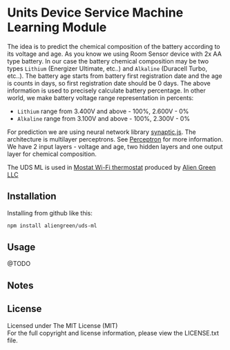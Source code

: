 # Units Device Service Machine Learning Module

The idea is to predict the chemical composition of the battery according to its voltage and age. As you know we using Room Sensor device with 2x AA type battery. In our case the battery chemical composition may be two types `Lithium` (Energizer Ultimate, etc..) and `Alkaline` (Duracell Turbo, etc..). The battery age starts from battery first registration date and the age is counts in days, so first registration date should be 0 days.
The above information is used to precisely calculate battery percentage. In other world, we make battery voltage range representation in percents:

- `Lithium` range from 3.400V and above - 100%, 2.600V - 0%
- `Alkaline` range from 3.100V and above - 100%, 2.300V - 0%

For prediction we are using neural network library [synaptic.js](https://github.com/cazala/synaptic). The architecture is multilayer perceptrons. See [Perceptron](https://github.com/cazala/synaptic/wiki/Architect) for more information. We have 2 input layers - voltage and age, two hidden layers and one output layer for chemical composition.


The UDS ML is used in [Mostat Wi-Fi thermostat](https://aliengreen.ge/en/thermostat/) produced by [Alien Green LLC](https://aliengreen.ge)


## Installation

Installing from github like this:

```bash
npm install aliengreen/uds-ml
```

## Usage

@TODO


## Notes


## License

Licensed under The MIT License (MIT)  
For the full copyright and license information, please view the LICENSE.txt file.
